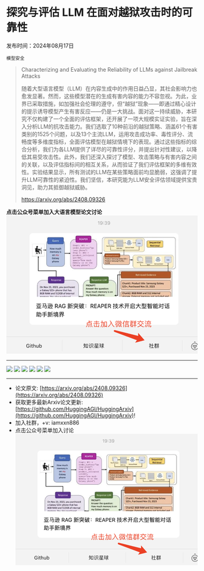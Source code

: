 # 探究与评估 LLM 在面对越狱攻击时的可靠性
发布时间：2024年08月17日

`模型安全`
> Characterizing and Evaluating the Reliability of LLMs against Jailbreak Attacks
>
> 随着大型语言模型（LLM）在内容生成中的作用日益凸显，其社会影响力也愈发显著。然而，这些模型潜在的生成有害内容的能力不容忽视。为此，业界已采取措施，如加强社会伦理的遵守，但“越狱”现象——即通过精心设计的提示诱导模型产生有害反应——仍是一大挑战。面对这一持续威胁，本研究不仅构建了一个全面的评估框架，还开展了一项大规模实证实验，旨在深入分析LLM的抗攻击能力。我们选取了10种前沿的越狱策略、涵盖61个有害类别的1525个问题，以及13个主流LLM，运用攻击成功率、毒性评分、流畅度等多维度指标，全面评估模型在越狱情境下的表现。通过这些指标的综合分析，我们为各LLM提供了详尽的可靠性评分，并提出针对性建议，以降低其易受攻击性。此外，我们还深入探讨了模型、攻击策略与有害内容之间的关联，以及评估指标间的相互关系，从而验证了我们评估框架的多维有效性。实验结果显示，所有测试的LLM在某些策略面前均显脆弱，这强调了提升LLM可靠性的紧迫性。我们坚信，本研究能为LLM安全评估领域提供宝贵洞见，助力其抵御越狱威胁。
>
> https://arxiv.org/abs/2408.09326

**点击公众号菜单加入大语言模型论文讨论**
![](https://raw.githubusercontent.com/HuggingAGI/wx_assets/main/2024/07/31/1722434818326-94339e92-22f1-4472-9d27-fed232f70b5d.jpeg)
<hr />

![](https://raw.githubusercontent.com/HuggingAGI/HuggingArxiv/main/paper_images/2408.09326/x2.png)
![](https://raw.githubusercontent.com/HuggingAGI/HuggingArxiv/main/paper_images/2408.09326/x3.png)
![](https://raw.githubusercontent.com/HuggingAGI/HuggingArxiv/main/paper_images/2408.09326/x4.png)
![](https://raw.githubusercontent.com/HuggingAGI/HuggingArxiv/main/paper_images/2408.09326/x5.png)
![](https://raw.githubusercontent.com/HuggingAGI/HuggingArxiv/main/paper_images/2408.09326/x6.png)
![](https://raw.githubusercontent.com/HuggingAGI/HuggingArxiv/main/paper_images/2408.09326/x7.png)

<hr />

- 论文原文: [https://arxiv.org/abs/2408.09326](https://arxiv.org/abs/2408.09326)
- 获取更多最新Arxiv论文更新: [https://github.com/HuggingAGI/HuggingArxiv](https://github.com/HuggingAGI/HuggingArxiv)!
- 加入社群，+v: iamxxn886
- 点击公众号菜单加入讨论
![](https://raw.githubusercontent.com/HuggingAGI/wx_assets/main/2024/07/31/1722434818326-94339e92-22f1-4472-9d27-fed232f70b5d.jpeg)